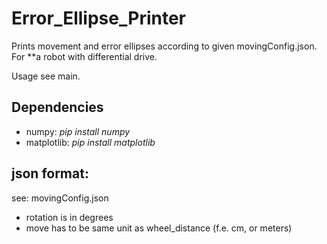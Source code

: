 # Error_Ellipse_Printer
Prints movement and error ellipses according to given movingConfig.json. For **a robot with differential drive.

Usage see main.

## Dependencies

* numpy: *pip install numpy*
* matplotlib: *pip install matplotlib*

## json format:

see: movingConfig.json

* rotation is in degrees
* move has to be same unit as wheel_distance (f.e. cm, or meters)
